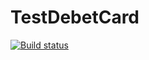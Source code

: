 # TestDebetCard
[![Build status](https://ci.appveyor.com/api/projects/status/hc7byqjlmy8drj94/branch/master?svg=true)](https://ci.appveyor.com/project/Irina76788/testdebetcard/branch/master)
